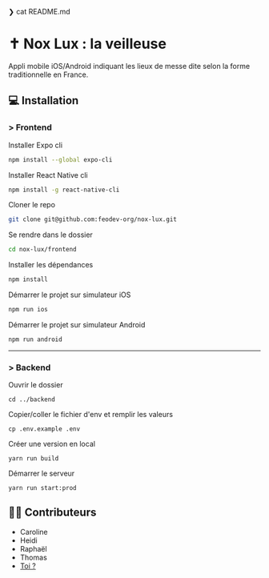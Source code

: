❯ cat README.md

# ✝ Nox Lux : la veilleuse

<p>Appli mobile iOS/Android indiquant les lieux de messe dite selon la forme traditionnelle en France.</p>

## 💻 Installation

### \> Frontend

Installer Expo cli

```sh
npm install --global expo-cli
```

Installer React Native cli

```sh
npm install -g react-native-cli
```

Cloner le repo

```sh
git clone git@github.com:feodev-org/nox-lux.git
```

Se rendre dans le dossier

```sh
cd nox-lux/frontend
```

Installer les dépendances

```sh
npm install
```

Démarrer le projet sur simulateur iOS

```sh
npm run ios
```

Démarrer le projet sur simulateur Android

```sh
npm run android
```

---

### \> Backend

Ouvrir le dossier

```shell
cd ../backend
```

Copier/coller le fichier d'env et remplir les valeurs

```shell
cp .env.example .env
```

Créer une version en local

```shell
yarn run build
```

Démarrer le serveur
```shell
yarn run start:prod
```


## 👩👨 Contributeurs

- Caroline
- Heidi
- Raphaël
- Thomas
- [Toi ?](https://feodev.org/accueil)
